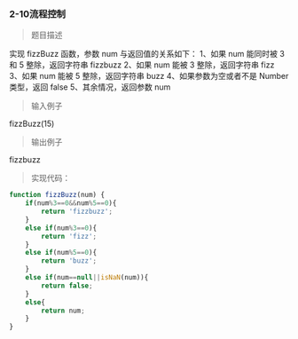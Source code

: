 ### 2-10流程控制

> 题目描述

实现 fizzBuzz 函数，参数 num 与返回值的关系如下：
1、如果 num 能同时被 3 和 5 整除，返回字符串 fizzbuzz
2、如果 num 能被 3 整除，返回字符串 fizz
3、如果 num 能被 5 整除，返回字符串 buzz
4、如果参数为空或者不是 Number 类型，返回 false
5、其余情况，返回参数 num 

>输入例子

fizzBuzz(15)

>输出例子

fizzbuzz

> 实现代码：


``` js
function fizzBuzz(num) {
	if(num%3==0&&num%5==0){
        return 'fizzbuzz';
    }
    else if(num%3==0){
        return 'fizz';
    }
    else if(num%5==0){
        return 'buzz';
    }
    else if(num==null||isNaN(num)){
        return false;
    }
    else{
        return num;
    }
}
```


